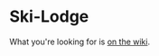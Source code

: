 # Ski-Lodge

What you're looking for is [on the wiki](https://github.com/MeanyLodge/Ski-Lodge/wiki).
